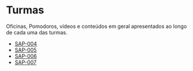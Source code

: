 # Turmas
Oficinas, Pomodoros, vídeos e conteúdos em geral apresentados ao longo de cada uma das turmas.

- [SAP-004](./sap-004)
- [SAP-005](./sap-005)
- [SAP-006](./sap-006)
- [SAP-007](./sap-007)
